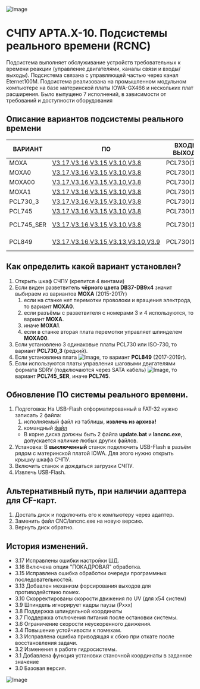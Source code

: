 ![Image](https://edm.ru/img/logo.png)
# СЧПУ АРТА.X-10. Подсистемы реального времени (RCNC)

Подсистема выполняет обслуживание устройств требовательных к времени реакции (управление двигателями, каналы связи и входы/выходы). 
Подсистема связана с управляющей частью через канал Eternet100M.
Подсистема реализована на промышленном модульном компьютере на базе материнской платы IOWA-GX466 и нескольких плат расширения.
Было выпущено 7 исполнений, в зависимости от требований и доступности оборудования

## Описание вариантов подсистемы реального времени

| ВАРИАНТ    |   ПО                                  | ВХОДЫ/ВЫХОДЫ      | ГЕНЕРАТОР  | ПЕРЕМОТКА | ПУЛЬТ ДУ. | SDRV        |
|------------|---------------------------------------|-------------------|------------|-----------|-----------|-------------|
| MOXA       | [V3.17](RCNC/MOXA/lancnc317.zip),[V3.16](RCNC/MOXA/lancnc316.zip),[V3.15](RCNC/MOXA/lancnc315.zip),[V3.10](RCNC/MOXA/lancnc310.zip),[V3.8](RCNC/MOXA/lancnc38.zip) | PCL730(1,2)       | MOXA.3     | MOXA.4    | IOWA.COM3 | MOXA.1-2    |
| MOXA0      | [V3.17](RCNC/MOXA0/lancnc317.zip),[V3.16](RCNC/MOXA0/lancnc316.zip),[V3.15](RCNC/MOXA0/lancnc315.zip),[V3.10](RCNC/MOXA0/lancnc310.zip),[V3.8](RCNC/MOXA0/lancnc38.zip) | PCL730(1,2)       | MOXA.3     | НЕТ       | MOXA.4    | MOXA.1-2    |
| MOXA00     | [V3.17](RCNC/MOXA00/lancnc317.zip),[V3.16](RCNC/MOXA00/lancnc316.zip),[V3.15](RCNC/MOXA00/lancnc315.zip),[V3.10](RCNC/MOXA00/lancnc310.zip),[V3.8](RCNC/MOXA00/lancnc38.zip) | PCL730(1,2)       | MOXA.3     | MOXA.2,4 | IOWA.COM3 | MOXA.1    |
| MOXA1      | [V3.17](RCNC/MOXA1/lancnc317.zip),[V3.16](RCNC/MOXA1/lancnc316.zip),[V3.15](RCNC/MOXA1/lancnc315.zip),[V3.10](RCNC/MOXA1/lancnc310.zip),[V3.8](RCNC/MOXA1/lancnc38.zip) | PCL730(1,2)       | IOWA.COM2  | IOWA.COM1 | IOWA.COM3 | MOXA.1-2    |
| PCL730_3   | [V3.17](RCNC/PCL730_3/lancnc317.zip),[V3.16](RCNC/PCL730_3/lancnc316.zip),[V3.15](RCNC/PCL730_3/lancnc315.zip),[V3.10](RCNC/PCL730_3/lancnc310.zip),[V3.8](RCNC/PCL730_3/lancnc38.zip) | PCL730(1,2,3)     | IOWA.COM2  | IOWA.COM1 | IOWA.COM3 | НЕТ         |
| PCL745     | [V3.17](RCNC/PCL745/lancnc317.zip),[V3.16](RCNC/PCL745/lancnc316.zip),[V3.15](RCNC/PCL745/lancnc315.zip),[V3.10](RCNC/PCL745/lancnc310.zip),[V3.8](RCNC/PCL745/lancnc38.zip) | PCL730(1,2)       | PCL745.2   | PCL745.1  | IOWA.COM3 | НЕТ         |
| PCL745_SER | [V3.17](RCNC/PCL745_SER/lancnc317.zip),[V3.16](RCNC/PCL745_SER/lancnc316.zip),[V3.15](RCNC/PCL745_SER/lancnc315.zip),[V3.10](RCNC/PCL745_SER/lancnc310.zip),[V3.8](RCNC/PCL745_SER/lancnc38.zip) | PCL730(1,2)       | IOWA.COM2  | IOWA.COM1 | IOWA.COM3 | PCL745.1-2  |
| PCL849     | [V3.17](RCNC/PCL849/lancnc317.zip),[V3.16](RCNC/PCL849/lancnc316.zip),[V3.15](RCNC/PCL849/lancnc315.zip),[V3.13](RCNC/PCL849/lancnc313.zip),[V3.10](RCNC/PCL849/lancnc310.zip),[V3.9](RCNC/PCL849/lancnc39.zip) | PCL730(1,2)       | PCL849.3   | PCL849.4  | IOWA.COM3 | PCL849.1-2  |

## Как определить какой вариант установлен?
1. Открыть шкаф СЧПУ (крепится 4 винтами)
2. Если виден разветвитель **чёрного цвета DB37-DB9x4** значит выбираем из вариантов **MOXA** (2015-2017г)
	1. если на станке нет перемотки проволоки и вращения электрода, то вариант **MOXA0**.
	2. если разъёмы с разветвителя с номерами 3 и 4 используются, то вариант **MOXA**.
	3. иначе **MOXA1**.
	4. если в станке вторая плата перемотки управляет шпинделем **MOXA00**.
3. Если установлено 3 одинаковые платы PCL730 или ISO-730, то вариант **PCL730_3** (редкий).
4. Если установлена плата ![Image](IMG/PCL849ad.jpg), то вариант **PCL849** (2017-2019г).
5. Если используются платы управления шаговыми двигателями формата SDRV (подключаются через SATA кабель) ![Image](IMG/SDRV.jpg), 
   то вариант **PCL745_SER**, иначе **PCL745**.

## Обновление ПО системы реального времени.
1. Подготовка: На USB-Flash отформатированный в FAT-32 нужно записать 2 файла:
	1. исполняемый файл из таблицы, **извлечь из архива!**
	2. командный [файл](CMD/update.bat)
	* В корне диска должны быть 2 файла **update.bat** и **lancnc.exe**, допускается наличие любых других файлов.
2. Установка: В **выключенный** станок подключить USB-Flash в разъём рядом с материнской платой IOWA. Для этого нужно открыть 
   крышку шкафа СЧПУ.
3. Включить станок и дождаться загрузки СЧПУ.
4. Извлечь USB-Flash.

## Альтернативный путь, при наличии адаптера для CF-карт.
1. Достать диск и подключить его к компьютеру через адаптер.
2. Заменить файл CNC/lancnc.exe на новую версию.
3. Вернуть диск обратно.

## История изменений.
* 3.17 Исправлены ошибки настройки ШД.
* 3.16 Включена опция "ПОКАДРОВАЯ" обработка.
* 3.15 Исправлена ошибка обработки очереди программных последовательностей.
* 3.13 Добавлен механизм форсирования выходов для противодействию помех.
* 3.10 Скорректированы скорости движения по UV (для x54 систем)
* 3.9 Шпиндель игнорирует кадры паузы (Pxxx)
* 3.8 Поддержка шпиндельной координаты
* 3.7 Поддержка отключения питания после остановки системы.
* 3.6 Ограничение скорости неускоренного движения. 
* 3.4 Повышение устойчивости к помехам.
* 3.3 Исправлена ошибка приводящая к сбою при откате после восстановления задачи.
* 3.2 Изменения в работе гидросистемы.
* 3.1 Добавлена функция установки станочной координаты в заданное значение
* 3.0 Базовая версия.

![Image](http://edm.ru/style/bottom.png)
